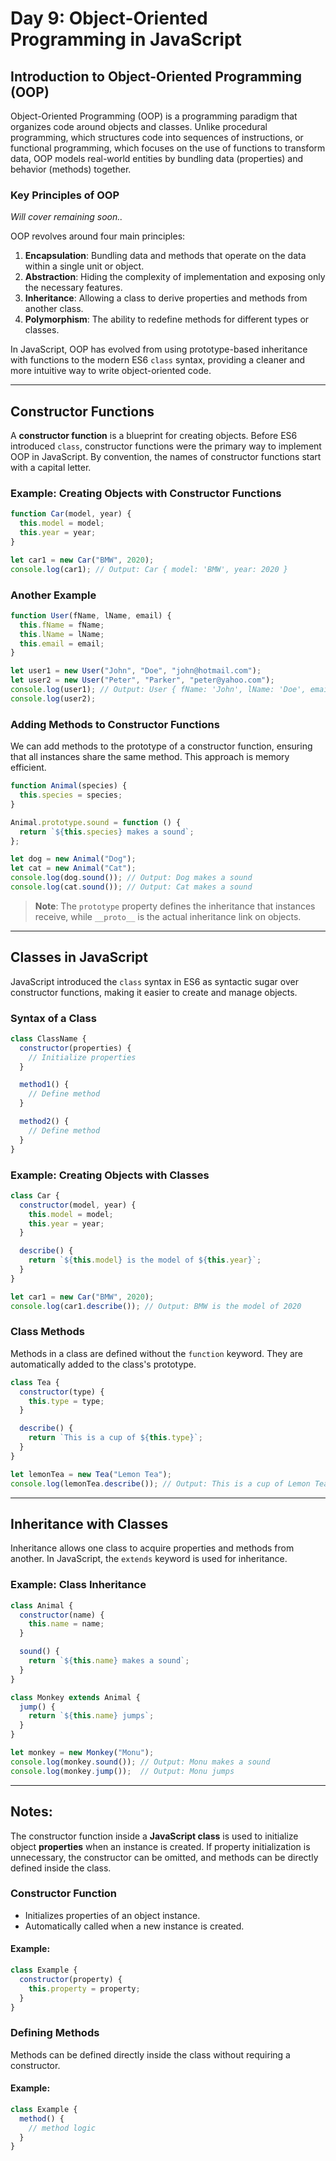 # Day 9: Object-Oriented Programming in JavaScript

## Introduction to Object-Oriented Programming (OOP)
Object-Oriented Programming (OOP) is a programming paradigm that organizes code around objects and classes. Unlike procedural programming, which structures code into sequences of instructions, or functional programming, which focuses on the use of functions to transform data, OOP models real-world entities by bundling data (properties) and behavior (methods) together.

### Key Principles of OOP
_Will cover remaining soon.._

OOP revolves around four main principles:

1. **Encapsulation**: Bundling data and methods that operate on the data within a single unit or object.
2. **Abstraction**: Hiding the complexity of implementation and exposing only the necessary features.
3. **Inheritance**: Allowing a class to derive properties and methods from another class.
4. **Polymorphism**: The ability to redefine methods for different types or classes.

In JavaScript, OOP has evolved from using prototype-based inheritance with functions to the modern ES6 `class` syntax, providing a cleaner and more intuitive way to write object-oriented code.

---

## Constructor Functions
A **constructor function** is a blueprint for creating objects. Before ES6 introduced `class`, constructor functions were the primary way to implement OOP in JavaScript. By convention, the names of constructor functions start with a capital letter.

### Example: Creating Objects with Constructor Functions
```javascript
function Car(model, year) {
  this.model = model;
  this.year = year;
}

let car1 = new Car("BMW", 2020);
console.log(car1); // Output: Car { model: 'BMW', year: 2020 }
```

### Another Example
```javascript
function User(fName, lName, email) {
  this.fName = fName;
  this.lName = lName;
  this.email = email;
}

let user1 = new User("John", "Doe", "john@hotmail.com");
let user2 = new User("Peter", "Parker", "peter@yahoo.com");
console.log(user1); // Output: User { fName: 'John', lName: 'Doe', email: '
console.log(user2);
```

### Adding Methods to Constructor Functions
We can add methods to the prototype of a constructor function, ensuring that all instances share the same method. This approach is memory efficient.

```javascript
function Animal(species) {
  this.species = species;
}

Animal.prototype.sound = function () {
  return `${this.species} makes a sound`;
};

let dog = new Animal("Dog");
let cat = new Animal("Cat");
console.log(dog.sound()); // Output: Dog makes a sound
console.log(cat.sound()); // Output: Cat makes a sound
```

> **Note**: The `prototype` property defines the inheritance that instances receive, while `__proto__` is the actual inheritance link on objects.

---

## Classes in JavaScript
JavaScript introduced the `class` syntax in ES6 as syntactic sugar over constructor functions, making it easier to create and manage objects.

### Syntax of a Class
```javascript
class ClassName {
  constructor(properties) {
    // Initialize properties
  }

  method1() {
    // Define method
  }

  method2() {
    // Define method
  }
}
```

### Example: Creating Objects with Classes
```javascript
class Car {
  constructor(model, year) {
    this.model = model;
    this.year = year;
  }

  describe() {
    return `${this.model} is the model of ${this.year}`;
  }
}

let car1 = new Car("BMW", 2020);
console.log(car1.describe()); // Output: BMW is the model of 2020
```

### Class Methods
Methods in a class are defined without the `function` keyword. They are automatically added to the class's prototype.

```javascript
class Tea {
  constructor(type) {
    this.type = type;
  }

  describe() {
    return `This is a cup of ${this.type}`;
  }
}

let lemonTea = new Tea("Lemon Tea");
console.log(lemonTea.describe()); // Output: This is a cup of Lemon Tea
```

---

## Inheritance with Classes
Inheritance allows one class to acquire properties and methods from another. In JavaScript, the `extends` keyword is used for inheritance.

### Example: Class Inheritance
```javascript
class Animal {
  constructor(name) {
    this.name = name;
  }

  sound() {
    return `${this.name} makes a sound`;
  }
}

class Monkey extends Animal {
  jump() {
    return `${this.name} jumps`;
  }
}

let monkey = new Monkey("Monu");
console.log(monkey.sound()); // Output: Monu makes a sound
console.log(monkey.jump());  // Output: Monu jumps
```

---
## Notes:
The constructor function inside a **JavaScript class** is used to initialize object **properties** when an instance is created. If property initialization is unnecessary, the constructor can be omitted, and methods can be directly defined inside the class.

### Constructor Function

- Initializes properties of an object instance.
- Automatically called when a new instance is created.

#### Example:

```javascript
class Example {
  constructor(property) {
    this.property = property;
  }
}
```

### Defining Methods

Methods can be defined directly inside the class without requiring a constructor.

#### Example:

```javascript
class Example {
  method() {
    // method logic
  }
}
